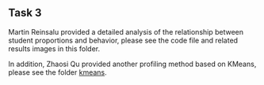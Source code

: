 ## Task 3

Martin Reinsalu provided a detailed analysis of the relationship between student proportions and behavior, please see the code file and related results images in this folder.

In addition, Zhaosi Qu provided another profiling method based on KMeans, please see the folder [kmeans](./kmeans).
